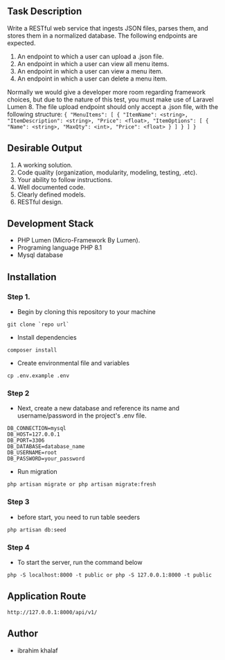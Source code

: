 ## Task Description
Write a RESTful web service that ingests JSON files, parses them, and stores them in a
normalized database. The following endpoints are expected.
1. An endpoint to which a user can upload a .json file.
2. An endpoint in which a user can view all menu items.
3. An endpoint in which a user can view a menu item.
4. An endpoint in which a user can delete a menu item.

Normally we would give a developer more room regarding framework choices, but due to the
nature of this test, you must make use of Laravel Lumen 8.
The file upload endpoint should only accept a .json file, with the following structure:
`{
"MenuItems": [
{
"ItemName": <string>,
"ItemDescription": <string>,
"Price": <float>,
"ItemOptions": [
{
"Name": <string>,
"MaxQty": <int>,
"Price": <float>
}
]
}
]
}`

## Desirable Output
1. A working solution.
2. Code quality (organization, modularity, modeling, testing, .etc).
3. Your ability to follow instructions.
4. Well documented code.
5. Clearly defined models.
6. RESTful design.
## Development Stack
- PHP Lumen (Micro-Framework By Lumen).
- Programing language PHP 8.1
- Mysql database

## Installation

### Step 1.
- Begin by cloning this repository to your machine
```
git clone `repo url` 
```

- Install dependencies
```
composer install
```
- Create environmental file and variables
```
cp .env.example .env
```

### Step 2
- Next, create a new database and reference its name and username/password in the project's .env file.

```
DB_CONNECTION=mysql
DB_HOST=127.0.0.1
DB_PORT=3306
DB_DATABASE=database_name
DB_USERNAME=root
DB_PASSWORD=your_password
```
- Run migration
```
php artisan migrate or php artisan migrate:fresh
```
### Step 3
- before start, you need to run table seeders
```
php artisan db:seed
```
### Step 4
- To start the server, run the command below
```
php -S localhost:8000 -t public or php -S 127.0.0.1:8000 -t public
```
## Application Route
```
http://127.0.0.1:8000/api/v1/       
```
## Author
- ibrahim khalaf
